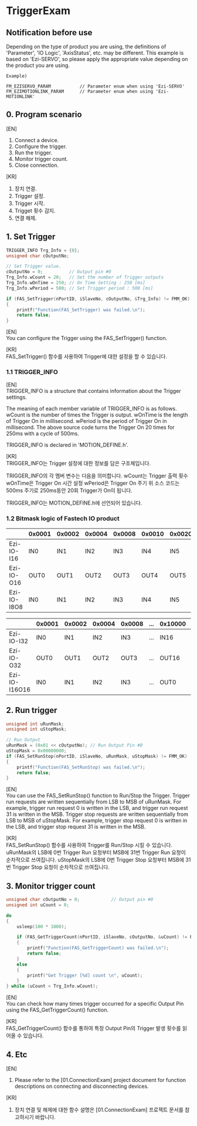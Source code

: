 # TriggerExam

Notification before use
-------------------------------------------------------
Depending on the type of product you are using, the definitions of 'Parameter', 'IO Logic', 'AxisStatus', etc. may be different.
This example is based on 'Ezi-SERVO', so please apply the appropriate value depending on the product you are using.

```
Example)

FM_EZISERVO_PARAM			// Parameter enum when using 'Ezi-SERVO'	
FM_EZIMOTIONLINK_PARAM		// Parameter enum when using 'Ezi-MOTIONLINK'
```

## 0. Program scenario
[EN]  
1. Connect a device.
2. Configure the trigger.
3. Run the trigger.
4. Monitor trigger count.
5. Close connection.

[KR]  
1. 장치 연결.
2. Trigger 설정.
3. Trigger 시작.
4. Trigget 횟수 감지.
5. 연결 해제.

## 1. Set Trigger
``` c++
TRIGGER_INFO Trg_Info = {0};
unsigned char cOutputNo;

// Set Trigger value.
cOutputNo = 0;			// Output pin #0
Trg_Info.wCount = 20;	// Set the number of Trigger outputs
Trg_Info.wOnTime = 250;	// On Time Setting : 250 [ms]
Trg_Info.wPeriod = 500;	// Set Trigger period : 500 [ms]

if (FAS_SetTrigger(nPortID, iSlaveNo, cOutputNo, &Trg_Info) != FMM_OK)
{
	printf("Function(FAS_SetTrigger) was failed.\n");
	return false;
}
```
[EN]  
You can configure the Trigger using the FAS_SetTrigger() function.

[KR]  
FAS_SetTrigger() 함수를 사용하여 Trigger에 대한 설정을 할 수 있습니다.

### 1.1 TRIGGER_INFO
[EN]  
TRIGGER_INFO is a structure that contains information about the Trigger settings.

The meaning of each member variable of TRIGGER_INFO is as follows.
wCount is the number of times the Trigger is output.
wOnTime is the length of Trigger On in millisecond.
wPeriod is the period of Trigger On in millisecond.
The above source code turns the Trigger On 20 times for 250ms with a cycle of 500ms.

TRIGGER_INFO is declared in 'MOTION_DEFINE.h'.

[KR]  
TRIGGER_INFO는 Trigger 설정에 대한 정보를 담은 구조체입니다.

TRIGGER_INFO의 각 멤버 변수는 다음을 의미합니다.
wCount는 Trigger 출력 횟수
wOnTime은 Trigger On 시간 설정
wPeriod은 Trigger On 주기
위 소스 코드는 500ms 주기로 250ms동안 20회 Trigger가 On이 됩니다.

TRIGGER_INFO는 MOTION_DEFINE.h에 선언되어 있습니다.

### 1.2 Bitmask logic of Fastech IO product 

||0x0001|0x0002|0x0004|0x0008|0x0010|0x0020|0x0040|0x0080|0x0100|0x0200|0x0400|0x0800|...|
|---|---|---|---|---|---|---|---|---|---|---|---|---|---|
|Ezi-IO-I16|IN0|IN1|IN2|IN3|IN4|IN5|IN6|IN7|IN8|IN9|IN10|IN11|...|
|Ezi-IO-O16|OUT0|OUT1|OUT2|OUT3|OUT4|OUT5|OUT6|OUT7|OUT8|OUT9|OUT10|OUT11|...	|
|Ezi-IO-I8O8|IN0|IN1|IN2|IN3|IN4|IN5|IN6|IN7|OUT0|OUT1|OUT2|OUT3|...|


||0x0001|0x0002|0x0004|0x0008|...|0x10000|0x20000|0x40000|0x80000|...|
|---|---|---|---|---|---|---|---|---|---|---|
|Ezi-IO-I32|IN0|IN1|IN2|IN3|...|IN16|IN17|IN18|...|
|Ezi-IO-O32|OUT0|OUT1|OUT2|OUT3|...|OUT16|OUT17|OUT18|...|
|Ezi-IO-I16O16|IN0|IN1|IN2|IN3|...|OUT0|OUT1|OUT2|...||

## 2. Run trigger
``` c++
unsigned int uRunMask;
unsigned int uStopMask;

// Run Output
uRunMask = (0x01 << cOutputNo); // Run Output Pin #0
uStopMask = 0x00000000;
if (FAS_SetRunStop(nPortID, iSlaveNo, uRunMask, uStopMask) != FMM_OK)
{
	printf("Function(FAS_SetRunStop) was failed.\n");
	return false;
}
```
[EN]  
You can use the FAS_SetRunStop() function to Run/Stop the Trigger.
Trigger run requests are written sequentially from LSB to MSB of uRunMask.
For example, trigger run request 0 is written in the LSB, and trigger run request 31 is written in the MSB.
Trigger stop requests are written sequentially from LSB to MSB of uStopMask.
For example, trigger stop request 0 is written in the LSB, and trigger stop request 31 is written in the MSB.

[KR]  
FAS_SetRunStop() 함수를 사용하여 Trigger를 Run/Stop 시킬 수 있습니다.
uRunMask의 LSB에 0번 Trigger Run 요청부터 MSB에 31번 Trigger Run 요청이 순차적으로 쓰여집니다.
uStopMask의 LSB에 0번 Trigger Stop 요청부터 MSB에 31번 Trigger Stop 요청이 순차적으로 쓰여집니다.

## 3. Monitor trigger count
``` c++
unsigned char cOutputNo = 0;			// Output pin #0
unsigned int uCount = 0;

do
{
	usleep(100 * 1000);

	if (FAS_GetTriggerCount(nPortID, iSlaveNo, cOutputNo, &uCount) != FMM_OK)
	{
		printf("Function(FAS_GetTriggerCount) was failed.\n");
		return false;
	}
	else
	{
		printf("Get Trigger [%d] count \n", uCount);
	}
} while (uCount < Trg_Info.wCount);
```
[EN]  
You can check how many times trigger occurred for a specific Output Pin using the FAS_GetTriggerCount() function.

[KR]  
FAS_GetTriggerCount() 함수를 통하여 특정 Output Pin의 Trigger 발생 횟수를 읽어올 수 있습니다.

## 4. Etc
[EN]  
1. Please refer to the [01.ConnectionExam] project document for function descriptions on connecting and disconnecting devices.

[KR]  
1. 장치 연결 및 해제에 대한 함수 설명은 [01.ConnectionExam] 프로젝트 문서를 참고하시기 바랍니다.
